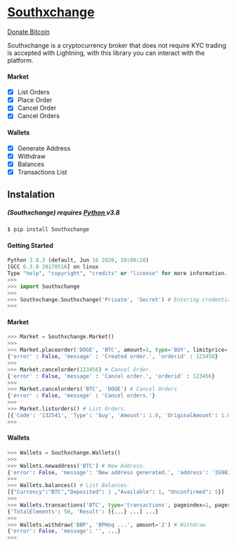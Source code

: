 # [Southxchange](www.southxchange.com/)

[Donate Bitcoin](https://paywall.link/to/donate)

Southxchange is a cryptocurrency broker that does not require KYC trading is accepted with Lightning, with this library you can interact with the platform.

#### Market
 - [x] List Orders
 - [x] Place Order
 - [x] Cancel Order
 - [x] Cancel Orders

#### Wallets
 - [x] Generate Address
 - [x] Withdraw
 - [x] Balances
 - [x] Transactions List

## Instalation

##### (Southxchange)  requires [ Python ](https://www.python.org) v3.8

```sh
$ pip install Southxchange
```

#### Getting Started

```python
Python 3.8.3 (default, Jun 16 2020, 19:00:28)
[GCC 6.3.0 20170516] on linux
Type "help", "copyright", "credits" or "license" for more information.
>>>
>>> import Southxchange
>>>
>>> Southxchange.Southxchange('Private', 'Secret') # Entering credentials.
>>>
```

#### Market

```python
>>> Market = Southxchange.Market()
>>>
>>> Market.placeorder('DOGE', 'BTC', amount=1, type='BUY', limitprice='0.00000001') # Place Order.
{'error' : False, 'message' : 'Created order.', 'orderid' : 123456}
>>>
>>> Market.cancelorder(123456) # Cancel Order.
{'error' : False, 'message' : 'Cancel order.', 'orderid' : 123456}
>>>
>>> Market.cancelorders('BTC', 'DOGE') # Cancel Orders
{'error' : False, 'message' : 'Cancel orders.'}
>>>
>>> Market.listorders() # List Orders.
[{'Code': '132541', 'Type': 'buy', 'Amount': 1.0, 'OriginalAmount': 1.0, 'LimitPrice': 1e-08, 'ListingCurrency': 'DOGE', 'ReferenceCurrency': 'BTC'}]
>>>
```

#### Wallets

```python
>>> Wallets = Southxchange.Wallets()
>>>
>>> Wallets.newaddress('BTC') # New Address.
{'error': False, 'message': 'New address generated.', 'address': '3G983JSIM ...'}
>>>
>>> Wallets.balances() # List Balances.
[{"Currency":"BTC","Deposited": 1 ,"Available": 1, "Unconfirmed": 5}]
>>>
>>> Wallets.transactions('BTC', type='transactions', pageindex=1, pagesize=50) # List History Transactions.
{'TotalElements': 50, 'Result': [{...} ...] ...}
>>>
>>> Wallets.withdraw('BBP', 'BPHoq ...', amount='2') # Withdraw
{'error': False, 'message': '', ...}
>>>
```
